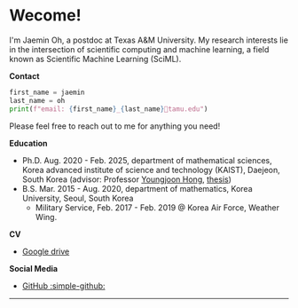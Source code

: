 # Wecome!

I'm Jaemin Oh, a postdoc at Texas A&M University.
My research interests lie in the intersection of scientific computing and machine learning, a field known as Scientific Machine Learning (SciML).


**Contact**

``` py
first_name = jaemin
last_name = oh
print(f"email: {first_name}_{last_name}🐌tamu.edu")
```

Please feel free to reach out to me for anything you need!

**Education**

- Ph.D. Aug. 2020 - Feb. 2025, department of mathematical sciences, Korea advanced institute of science and technology (KAIST), Daejeon, South Korea (advisor: Professor [Youngjoon Hong](https://youngjoonhong.com), [thesis](https://drive.google.com/drive/folders/1zomZKKUpxNJb7NjXynIlHGp_tPqhe4WS?usp=share_link))
- B.S. Mar. 2015 - Aug. 2020, department of mathematics, Korea University, Seoul, South Korea
    - Military Service, Feb. 2017 - Feb. 2019 @ Korea Air Force, Weather Wing.


**CV**

- [Google drive](https://drive.google.com/drive/folders/1zomZKKUpxNJb7NjXynIlHGp_tPqhe4WS?usp=share_link)

**Social Media**

- [GitHub :simple-github:](https://github.com/jaeminoh)

---

<script type="text/javascript" id="clustrmaps" src="//clustrmaps.com/map_v2.js?d=k8dZYD1VxAd8Rnk_wIonilPgUO4A81pfuRjybp95PF8&cl=ffffff&w=a"></script>